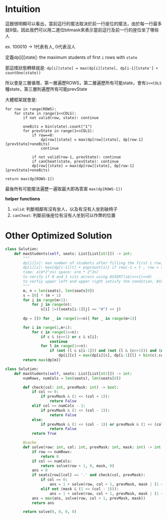 # Intuition

這題很明顯可以看出，當前這行的擺法取決於前一行座位的擺法，由於每一行最多就8個，因此我們可以用二進位bitmask來表示當前這行及前一行的座位坐了哪些人

ex. 100010 -> 1代表有人, 0代表沒人

定義dp[i][state]: the maximum students of first `i` rows with `state`

那這樣狀態轉移就是:
`dp[i][state] = max(dp[i][state], dp[i-1][state'] + countOne(state))`

所以會是三層循環，第一層遍歷ROWS，第二層遍歷所有可能state，會有`1<<COLS`種state，第三層則遍歷所有可能prevState

大體框架就會是:
```
for row in range(ROWS):
    for state in range(1<<COLS):
        if not valid(row, state): continue

        oneBits = bin(state).count("1")
        for prevState in range(1<<COLS):
            if row==0:
                dp[row][state] = max(dp[row][state], dp[row-1][prevState]+oneBits)
                continue

            if not valid(row-1, prevState): continue
            if canCheat(state, prevState): continue
            dp[row][state] = max(dp[row][state], dp[row-1][prevState]+oneBits)

return max(dp[ROWS-1])
```

最後所有可能擺法遍歷一遍取最大即為答案 `max(dp[ROWS-1])`

**helper functions**

1. `valid`: 判斷相鄰有沒有坐人，以及有沒有人坐到破椅子
2. `canCheat`: 判斷前後座位有沒有人坐到可以作弊的位置

# Other Optimized Solution

```py
class Solution:
    def maxStudents(self, seats: List[List[str]]) -> int:
        """
        dp[i][s]: max number of students after filling the first i row, with row in state s (as a binary string, 0 <= s < 2^n)
        dp[i][s]: max{dp[i-1][t] + popcount(s)} if rowi-1 = t , row = s is a valid state
        time: o(m*2^zn) space: o(m * 2^2n)
        to verify if 0 and 1 sits across using ASSERT(s&(s>>1)==0)
        to verfiy upper left and upper right satisfy the condition, ASSERT(t&(s>>1)==0) ASSERT(s&(t>>1)==0)
        """
        m, n = len(seats), len(seats[0])
        s = [0] * (m + 1)
        for i in range(m+1):
            for j in range(n):
                s[i] |=((seats[i-1][j] == "#") << j) 
        
        dp = [[0 for _ in range(1<<n)] for _ in range(m+1)]

        for i in range(1,m+1):
            for c in range(1<<n):
                if c & (c>>1) or c & s[i]:
                    continue
                for l in range(1<<n):
                    if (not (l & s[i-1])) and (not (l & (c>>1))) and (not (c & (l>>1))):
                        dp[i][c] = max(dp[i][c], dp[i-1][l] + bin(c).count('1'))
        return max(dp[m])

class Solution:
    def maxStudents(self, seats: List[List[str]]) -> int:
        numRows, numCols = len(seats), len(seats[0])

        def check(col: int, prevMask: int) -> bool:
            if col <= 0:
                if prevMask & (1 << (col + 1)):
                    return False
            elif col >= numCols - 1:
                if prevMask & (1 << (col - 1)):
                    return False
            else:
                if prevMask & (1 << (col - 1)) or prevMask & (1 << (col + 1)):
                    return False
            return True

        @cache
        def solve(row: int, col: int, prevMask: int, mask: int) -> int:
            if row >= numRows:
                return 0
            if col == numCols:
                return solve(row + 1, 0, mask, 0)
            ans = 0
            if seats[row][col] == '.' and check(col, prevMask):
                if col == 0:
                    ans = 1 + solve(row, col + 1, prevMask, mask | (1 << (col)))
                elif not (mask & (1 << (col - 1))):
                    ans = 1 + solve(row, col + 1, prevMask, mask | (1 << (col)))
            ans = max(ans, solve(row, col + 1, prevMask, mask))
            return ans

        return solve(0, 0, 0, 0)
```